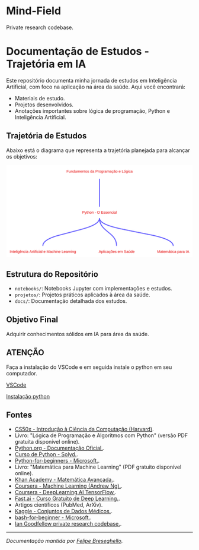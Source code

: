# Mind-Field
Private research codebase.

# Documentação de Estudos - Trajetória em IA

Este repositório documenta minha jornada de estudos em Inteligência Artificial, com foco na aplicação na área da saúde. Aqui você encontrará:

- Materiais de estudo.
- Projetos desenvolvidos.
- Anotações importantes sobre lógica de programação, Python e Inteligência Artificial.

## Trajetória de Estudos

Abaixo está o diagrama que representa a trajetória planejada para alcançar os objetivos:

![Diagrama de Trajetória](./assets/diagram.svg)

## Estrutura do Repositório

- `notebooks/`: Notebooks Jupyter com implementações e estudos.
- `projetos/`: Projetos práticos aplicados à área da saúde.
- `docs/`: Documentação detalhada dos estudos.

## Objetivo Final

Adquirir conhecimentos sólidos em IA para área da saúde.

## ATENÇÃO

Faça a instalação do VSCode e em seguida instale o python em seu computador.

[VSCode](https://code.visualstudio.com/)

[Instalação python](docs/instalacao_dependencias.md)

## Fontes

- [CS50x - Introdução à Ciência da Computação (Harvard)](https://cs50.harvard.edu/x/2025).
- Livro: "Lógica de Programação e Algoritmos com Python" (versão PDF gratuita disponível online).
- [Python.org - Documentação Oficial.](https://docs.python.org/pt-br/3/).
- [Curso de Python - Solyd.](https://solyd.com.br/cursos/python-basico/).
- [Python-for-beginners - Microsoft.](https://github.com/microsoft/python-for-beginners).
- Livro: "Matemática para Machine Learning" (PDF gratuito disponível online).
- [Khan Academy - Matemática Avançada.](https://pt.khanacademy.org/).
- [Coursera - Machine Learning (Andrew Ng).](https://www.coursera.org/learn/machine-learning).
- [Coursera - DeepLearning.AI TensorFlow.](https://www.coursera.org/professional-certificates/tensorflow-in-practice).
- [Fast.ai - Curso Gratuito de Deep Learning.](https://www.fast.ai/).
- Artigos científicos (PubMed, ArXiv).
- [Kaggle - Conjuntos de Dados Médicos.](https://www.kaggle.com/).
- [bash-for-beginner - Microsoft.](https://github.com/microsoft/python-for-beginners).
- [Ian Goodfellow private research codebase.](https://github.com/goodfeli/galatea).

---

*Documentação mantida por [Felipe Breseghello](https://github.com/fbreseghello).*
